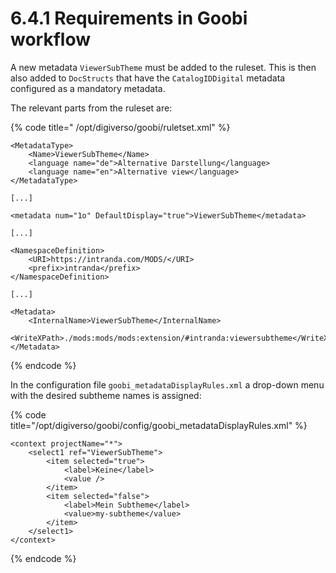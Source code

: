 # 6.4.1 Requirements in Goobi workflow

A new metadata `ViewerSubTheme` must be added to the ruleset. This is then also added to `DocStructs` that have the `CatalogIDDigital` metadata configured as a mandatory metadata. 

The relevant parts from the ruleset are:

{% code title=" /opt/digiverso/goobi/ruletset.xml" %}
```markup
<MetadataType>
    <Name>ViewerSubTheme</Name>
    <language name="de">Alternative Darstellung</language>
    <language name="en">Alternative view</language>
</MetadataType>

[...]

<metadata num="1o" DefaultDisplay="true">ViewerSubTheme</metadata>

[...]

<NamespaceDefinition>
    <URI>https://intranda.com/MODS/</URI>
    <prefix>intranda</prefix>
</NamespaceDefinition>

[...]

<Metadata>
    <InternalName>ViewerSubTheme</InternalName>
    <WriteXPath>./mods:mods/mods:extension/#intranda:viewersubtheme</WriteXPath>
</Metadata>
```
{% endcode %}

In the configuration file `goobi_metadataDisplayRules.xml` a drop-down menu with the desired subtheme names is assigned:

{% code title="/opt/digiverso/goobi/config/goobi\_metadataDisplayRules.xml" %}
```markup
<context projectName="*">
    <select1 ref="ViewerSubTheme">
        <item selected="true">
            <label>Keine</label>
            <value />
        </item>
        <item selected="false">
            <label>Mein Subtheme</label>
            <value>my-subtheme</value>
        </item>
    </select1>
</context>
```
{% endcode %}

